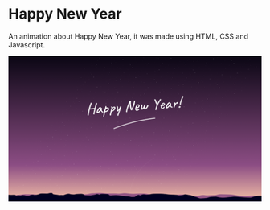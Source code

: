 # Happy New Year

An animation about Happy New Year, it was made using HTML, CSS and Javascript.

![Happy New Year](Happy%20New%20Year.png)